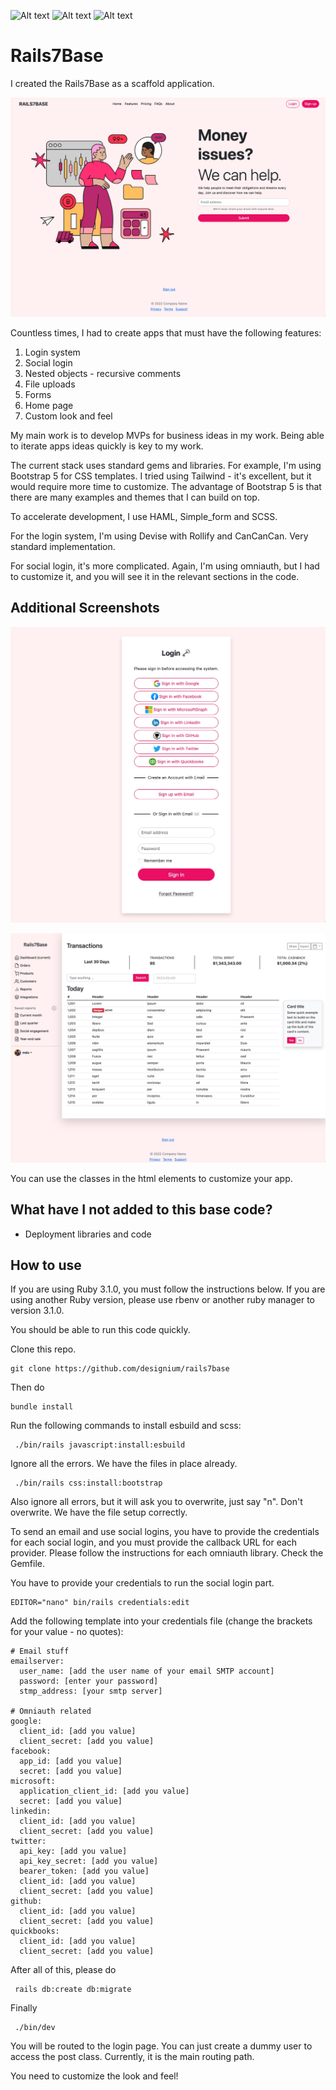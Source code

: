![Alt text](https://img.shields.io/github/last-commit/designium/rails7base?style=flat-square "Last Commit Badge")
![Alt text](https://img.shields.io/badge/Ruby-%3E3.0-red?style=flat-square  "Ruby")
![Alt text](https://img.shields.io/badge/Rails-%3E7.0-red?style=flat-square  "Rails")
# Rails7Base

I created the Rails7Base as a scaffold application.

![Alt text](https://github.com/designium/rails7base/blob/main/app/assets/images/screenshots/rails7base_20220209_002.jpg "You can access from localhost:3000/page/homepage")

Countless times, I had to create apps that must have the following features:

1. Login system
2. Social login
3. Nested objects - recursive comments
4. File uploads
5. Forms
6. Home page
7. Custom look and feel

My main work is to develop MVPs for business ideas in my work. Being able to iterate apps ideas quickly is key to my work.

The current stack uses standard gems and libraries. For example, I'm using Bootstrap 5 for CSS templates. I tried using Tailwind - it's excellent, but it would require more time to customize. The advantage of Bootstrap 5 is that there are many examples and themes that I can build on top.

To accelerate development, I use HAML, Simple_form and SCSS.

For the login system, I'm using Devise with Rollify and CanCanCan. Very standard implementation.

For social login, it's more complicated. Again, I'm using omniauth, but I had to customize it, and you will see it in the relevant sections in the code.

## Additional Screenshots

![Alt text](https://github.com/designium/rails7base/blob/main/app/assets/images/screenshots/rails7base_20220209_001.jpg "You can access from localhost:3000/page/login2")

![Alt text](https://github.com/designium/rails7base/blob/main/app/assets/images/screenshots/rails7base_20220209_003.jpg "You can access from localhost:3000/page/transactions")

You can use the classes in the html elements to customize your app.

## What have I not added to this base code?

- Deployment libraries and code

## How to use

If you are using Ruby 3.1.0, you must follow the instructions below. If you are using another Ruby version, please use rbenv or another ruby manager to version 3.1.0.

You should be able to run this code quickly.

Clone this repo.

    git clone https://github.com/designium/rails7base

Then do

    bundle install

Run the following commands to install esbuild and scss:

     ./bin/rails javascript:install:esbuild

Ignore all the errors. We have the files in place already.

     ./bin/rails css:install:bootstrap

Also ignore all errors, but it will ask you to overwrite, just say "n". Don't overwrite. We have the file setup correctly.

To send an email and use social logins, you have to provide the credentials for each social login, and you must provide the callback URL for each provider. Please follow the instructions for each omniauth library. Check the Gemfile.

You have to provide your credentials to run the social login part.

    EDITOR="nano" bin/rails credentials:edit

Add the following template into your credentials file (change the brackets for your value - no quotes):

    # Email stuff
    emailserver:
      user_name: [add the user name of your email SMTP account]
      password: [enter your password]
      stmp_address: [your smtp server]

    # Omniauth related
    google:
      client_id: [add you value]
      client_secret: [add you value]
    facebook:
      app_id: [add you value]
      secret: [add you value]
    microsoft:
      application_client_id: [add you value]
      secret: [add you value]
    linkedin:
      client_id: [add you value]
      client_secret: [add you value]
    twitter:
      api_key: [add you value]
      api_key_secret: [add you value]
      bearer_token: [add you value]
      client_id: [add you value]
      client_secret: [add you value]
    github:
      client_id: [add you value]
      client_secret: [add you value]
    quickbooks:
      client_id: [add you value]
      client_secret: [add you value]


After all of this, please do

     rails db:create db:migrate

Finally

     ./bin/dev

You will be routed to the login page. You can just create a dummy user to access the post class. Currently, it is the main routing path.

You need to customize the look and feel!

